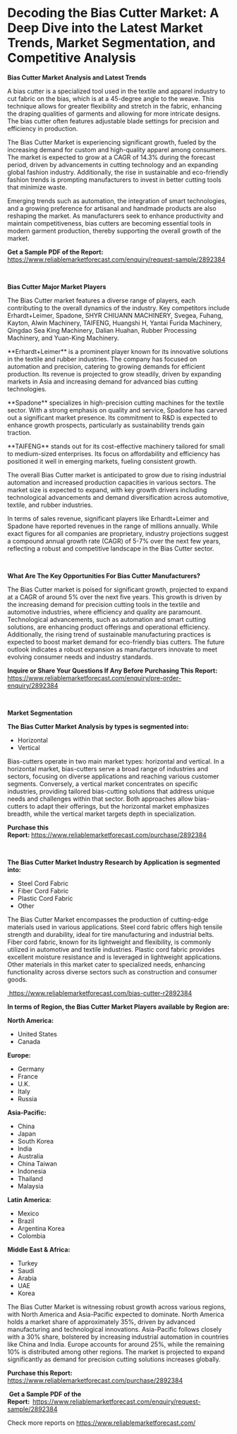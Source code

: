 <p><h1>Decoding the Bias Cutter Market: A Deep Dive into the Latest Market Trends, Market Segmentation, and Competitive Analysis</h1></p><p><strong>Bias Cutter Market Analysis and Latest Trends</strong></p>
<p><p>A bias cutter is a specialized tool used in the textile and apparel industry to cut fabric on the bias, which is at a 45-degree angle to the weave. This technique allows for greater flexibility and stretch in the fabric, enhancing the draping qualities of garments and allowing for more intricate designs. The bias cutter often features adjustable blade settings for precision and efficiency in production.</p><p>The Bias Cutter Market is experiencing significant growth, fueled by the increasing demand for custom and high-quality apparel among consumers. The market is expected to grow at a CAGR of 14.3% during the forecast period, driven by advancements in cutting technology and an expanding global fashion industry. Additionally, the rise in sustainable and eco-friendly fashion trends is prompting manufacturers to invest in better cutting tools that minimize waste. </p><p>Emerging trends such as automation, the integration of smart technologies, and a growing preference for artisanal and handmade products are also reshaping the market. As manufacturers seek to enhance productivity and maintain competitiveness, bias cutters are becoming essential tools in modern garment production, thereby supporting the overall growth of the market.</p></p>
<p><strong>Get a Sample PDF of the Report:&nbsp;</strong> <a href="https://www.reliablemarketforecast.com/enquiry/request-sample/2892384?utm_campaign=3085&utm_medium=2&utm_source=Github&utm_content=ia&utm_term=15032025&utm_id=bias-cutter">https://www.reliablemarketforecast.com/enquiry/request-sample/2892384</a></p>
<p>&nbsp;</p>
<p><strong>Bias Cutter Major Market Players</strong></p>
<p><p>The Bias Cutter market features a diverse range of players, each contributing to the overall dynamics of the industry. Key competitors include Erhardt+Leimer, Spadone, SHYR CHIUANN MACHINERY, Svegea, Fuhang, Kayton, Alwin Machinery, TAIFENG, Huangshi H, Yantai Furida Machinery, Qingdao Sea King Machinery, Dalian Huahan, Rubber Processing Machinery, and Yuan-King Machinery.</p><p>**Erhardt+Leimer** is a prominent player known for its innovative solutions in the textile and rubber industries. The company has focused on automation and precision, catering to growing demands for efficient production. Its revenue is projected to grow steadily, driven by expanding markets in Asia and increasing demand for advanced bias cutting technologies.</p><p>**Spadone** specializes in high-precision cutting machines for the textile sector. With a strong emphasis on quality and service, Spadone has carved out a significant market presence. Its commitment to R&D is expected to enhance growth prospects, particularly as sustainability trends gain traction.</p><p>**TAIFENG** stands out for its cost-effective machinery tailored for small to medium-sized enterprises. Its focus on affordability and efficiency has positioned it well in emerging markets, fueling consistent growth.</p><p>The overall Bias Cutter market is anticipated to grow due to rising industrial automation and increased production capacities in various sectors. The market size is expected to expand, with key growth drivers including technological advancements and demand diversification across automotive, textile, and rubber industries.</p><p>In terms of sales revenue, significant players like Erhardt+Leimer and Spadone have reported revenues in the range of millions annually. While exact figures for all companies are proprietary, industry projections suggest a compound annual growth rate (CAGR) of 5-7% over the next few years, reflecting a robust and competitive landscape in the Bias Cutter sector.</p></p>
<p>&nbsp;</p>
<p><strong>What Are The Key Opportunities For Bias Cutter Manufacturers?</strong></p>
<p><p>The Bias Cutter market is poised for significant growth, projected to expand at a CAGR of around 5% over the next five years. This growth is driven by the increasing demand for precision cutting tools in the textile and automotive industries, where efficiency and quality are paramount. Technological advancements, such as automation and smart cutting solutions, are enhancing product offerings and operational efficiency. Additionally, the rising trend of sustainable manufacturing practices is expected to boost market demand for eco-friendly bias cutters. The future outlook indicates a robust expansion as manufacturers innovate to meet evolving consumer needs and industry standards.</p></p>
<p><strong>Inquire or Share Your Questions If Any Before Purchasing This Report:</strong> <a href="https://www.reliablemarketforecast.com/enquiry/pre-order-enquiry/2892384?utm_campaign=3085&utm_medium=2&utm_source=Github&utm_content=ia&utm_term=15032025&utm_id=bias-cutter">https://www.reliablemarketforecast.com/enquiry/pre-order-enquiry/2892384</a></p>
<p>&nbsp;</p>
<p><strong>Market Segmentation</strong></p>
<p><strong>The Bias Cutter Market Analysis by types is segmented into:</strong></p>
<p><ul><li>Horizontal</li><li>Vertical</li></ul></p>
<p><p>Bias-cutters operate in two main market types: horizontal and vertical. In a horizontal market, bias-cutters serve a broad range of industries and sectors, focusing on diverse applications and reaching various customer segments. Conversely, a vertical market concentrates on specific industries, providing tailored bias-cutting solutions that address unique needs and challenges within that sector. Both approaches allow bias-cutters to adapt their offerings, but the horizontal market emphasizes breadth, while the vertical market targets depth in specialization.</p></p>
<p><strong>Purchase this Report:&nbsp;</strong><a href="https://www.reliablemarketforecast.com/purchase/2892384?utm_campaign=3085&utm_medium=2&utm_source=Github&utm_content=ia&utm_term=15032025&utm_id=bias-cutter">https://www.reliablemarketforecast.com/purchase/2892384</a></p>
<p>&nbsp;</p>
<p><strong>The Bias Cutter Market Industry Research by Application is segmented into:</strong></p>
<p><ul><li>Steel Cord Fabric</li><li>Fiber Cord Fabric</li><li>Plastic Cord Fabric</li><li>Other</li></ul></p>
<p><p>The Bias Cutter Market encompasses the production of cutting-edge materials used in various applications. Steel cord fabric offers high tensile strength and durability, ideal for tire manufacturing and industrial belts. Fiber cord fabric, known for its lightweight and flexibility, is commonly utilized in automotive and textile industries. Plastic cord fabric provides excellent moisture resistance and is leveraged in lightweight applications. Other materials in this market cater to specialized needs, enhancing functionality across diverse sectors such as construction and consumer goods.</p></p>
<p><a href="https://www.reliablemarketforecast.com/bias-cutter-r2892384?utm_campaign=3085&utm_medium=2&utm_source=Github&utm_content=ia&utm_term=15032025&utm_id=bias-cutter">&nbsp;https://www.reliablemarketforecast.com/bias-cutter-r2892384</a></p>
<p><strong>In terms of Region, the Bias Cutter Market Players available by Region are:</strong></p>
<p>
    <p> <strong> North America: </strong>
        <ul>
            <li>United States</li>
            <li>Canada</li>
        </ul>
        </p> 
    <p> <strong> Europe: </strong>
        <ul>
            <li>Germany</li>
            <li>France</li>
            <li>U.K.</li>
            <li>Italy</li>
            <li>Russia</li>
        </ul>
        </p> 
    <p> <strong> Asia-Pacific: </strong>
        <ul>
            <li>China</li>
            <li>Japan</li>
            <li>South Korea</li>
            <li>India</li>
            <li>Australia</li>
            <li>China Taiwan</li>
            <li>Indonesia</li>
            <li>Thailand</li>
            <li>Malaysia</li>
        </ul>
        </p> 
    <p> <strong> Latin America: </strong>
        <ul>
            <li>Mexico</li>
            <li>Brazil</li>
            <li>Argentina Korea</li>
            <li>Colombia</li>
        </ul>
        </p> 
    <p> <strong> Middle East & Africa: </strong>
        <ul>
            <li>Turkey</li>
            <li>Saudi</li>
            <li>Arabia</li>
            <li>UAE</li>
            <li>Korea</li>
        </ul>
    </p>
    </p>
<p><p>The Bias Cutter Market is witnessing robust growth across various regions, with North America and Asia-Pacific expected to dominate. North America holds a market share of approximately 35%, driven by advanced manufacturing and technological innovations. Asia-Pacific follows closely with a 30% share, bolstered by increasing industrial automation in countries like China and India. Europe accounts for around 25%, while the remaining 10% is distributed among other regions. The market is projected to expand significantly as demand for precision cutting solutions increases globally.</p></p>
<p><strong>Purchase this Report: </strong><a href="https://www.reliablemarketforecast.com/purchase/2892384?utm_campaign=3085&utm_medium=2&utm_source=Github&utm_content=ia&utm_term=15032025&utm_id=bias-cutter">https://www.reliablemarketforecast.com/purchase/2892384</a></p>
<p>&nbsp;<strong>Get a Sample PDF of the Report:&nbsp;&nbsp;</strong><a href="https://www.reliablemarketforecast.com/enquiry/request-sample/2892384?utm_campaign=3085&utm_medium=2&utm_source=Github&utm_content=ia&utm_term=15032025&utm_id=bias-cutter">https://www.reliablemarketforecast.com/enquiry/request-sample/2892384</a></p>
<p><strong></strong></p>
<p>Check more reports on <a href="https://www.reliablemarketforecast.com/?utm_campaign=3085&utm_medium=2&utm_source=Github&utm_content=ia&utm_term=15032025&utm_id=bias-cutter">https://www.reliablemarketforecast.com/</a></p>